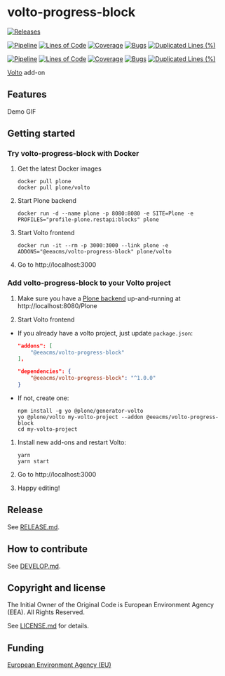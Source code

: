 # volto-progress-block

[![Releases](https://img.shields.io/github/v/release/eea/volto-progress-block)](https://github.com/eea/volto-progress-block/releases)

[![Pipeline](https://ci.eionet.europa.eu/buildStatus/icon?job=volto-addons%2Fvolto-progress-block%2Fmaster&subject=master)](https://ci.eionet.europa.eu/view/Github/job/volto-addons/job/volto-progress-block/job/master/display/redirect)
[![Lines of Code](https://sonarqube.eea.europa.eu/api/project_badges/measure?project=volto-progress-block-master&metric=ncloc)](https://sonarqube.eea.europa.eu/dashboard?id=volto-progress-block-master)
[![Coverage](https://sonarqube.eea.europa.eu/api/project_badges/measure?project=volto-progress-block-master&metric=coverage)](https://sonarqube.eea.europa.eu/dashboard?id=volto-progress-block-master)
[![Bugs](https://sonarqube.eea.europa.eu/api/project_badges/measure?project=volto-progress-block-master&metric=bugs)](https://sonarqube.eea.europa.eu/dashboard?id=volto-progress-block-master)
[![Duplicated Lines (%)](https://sonarqube.eea.europa.eu/api/project_badges/measure?project=volto-progress-block-master&metric=duplicated_lines_density)](https://sonarqube.eea.europa.eu/dashboard?id=volto-progress-block-master)

[![Pipeline](https://ci.eionet.europa.eu/buildStatus/icon?job=volto-addons%2Fvolto-progress-block%2Fdevelop&subject=develop)](https://ci.eionet.europa.eu/view/Github/job/volto-addons/job/volto-progress-block/job/develop/display/redirect)
[![Lines of Code](https://sonarqube.eea.europa.eu/api/project_badges/measure?project=volto-progress-block-develop&metric=ncloc)](https://sonarqube.eea.europa.eu/dashboard?id=volto-progress-block-develop)
[![Coverage](https://sonarqube.eea.europa.eu/api/project_badges/measure?project=volto-progress-block-develop&metric=coverage)](https://sonarqube.eea.europa.eu/dashboard?id=volto-progress-block-develop)
[![Bugs](https://sonarqube.eea.europa.eu/api/project_badges/measure?project=volto-progress-block-develop&metric=bugs)](https://sonarqube.eea.europa.eu/dashboard?id=volto-progress-block-develop)
[![Duplicated Lines (%)](https://sonarqube.eea.europa.eu/api/project_badges/measure?project=volto-progress-block-develop&metric=duplicated_lines_density)](https://sonarqube.eea.europa.eu/dashboard?id=volto-progress-block-develop)


[Volto](https://github.com/plone/volto) add-on

## Features

Demo GIF

## Getting started

### Try volto-progress-block with Docker

1. Get the latest Docker images

   ```
   docker pull plone
   docker pull plone/volto
   ```

1. Start Plone backend
   ```
   docker run -d --name plone -p 8080:8080 -e SITE=Plone -e PROFILES="profile-plone.restapi:blocks" plone
   ```

1. Start Volto frontend

   ```
   docker run -it --rm -p 3000:3000 --link plone -e ADDONS="@eeacms/volto-progress-block" plone/volto
   ```

1. Go to http://localhost:3000

### Add volto-progress-block to your Volto project

1. Make sure you have a [Plone backend](https://plone.org/download) up-and-running at http://localhost:8080/Plone

1. Start Volto frontend

* If you already have a volto project, just update `package.json`:

   ```JSON
   "addons": [
       "@eeacms/volto-progress-block"
   ],

   "dependencies": {
       "@eeacms/volto-progress-block": "^1.0.0"
   }
   ```

* If not, create one:

   ```
   npm install -g yo @plone/generator-volto
   yo @plone/volto my-volto-project --addon @eeacms/volto-progress-block
   cd my-volto-project
   ```

1. Install new add-ons and restart Volto:

   ```
   yarn
   yarn start
   ```

1. Go to http://localhost:3000

1. Happy editing!

## Release

See [RELEASE.md](https://github.com/eea/volto-progress-block/blob/master/RELEASE.md).

## How to contribute

See [DEVELOP.md](https://github.com/eea/volto-progress-block/blob/master/DEVELOP.md).

## Copyright and license

The Initial Owner of the Original Code is European Environment Agency (EEA).
All Rights Reserved.

See [LICENSE.md](https://github.com/eea/volto-progress-block/blob/master/LICENSE.md) for details.

## Funding

[European Environment Agency (EU)](http://eea.europa.eu)

